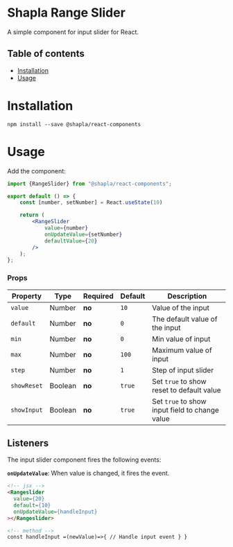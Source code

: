 # Shapla Range Slider

A simple component for input slider for React.

## Table of contents

- [Installation](#installation)
- [Usage](#usage)

# Installation

```
npm install --save @shapla/react-components
```

# Usage

Add the component:

```jsx
import {RangeSlider} from "@shapla/react-components";

export default () => {
    const [number, setNumber] = React.useState(10)

    return (
        <RangeSlider
            value={number}
            onUpdateValue={setNumber}
            defaultValue={20}
        />
    );
};
```


### Props

| Property    | Type    | Required | Default | Description                                    |
|-------------|---------|----------|---------|------------------------------------------------|
| `value`     | Number  | **no**   | `10`    | Value of the input                             |
| `default`   | Number  | **no**   | `0`     | The default value of the input                 |
| `min`       | Number  | **no**   | `0`     | Min value of input                             |
| `max`       | Number  | **no**   | `100`   | Maximum value of input                         |
| `step`      | Number  | **no**   | `1`     | Step of input slider                           |
| `showReset` | Boolean | **no**   | `true`  | Set `true` to show reset to default value      |
| `showInput` | Boolean | **no**   | `true`  | Set `true` to show input field to change value |

## Listeners

The input slider component fires the following events:

**`onUpdateValue`**: When value is changed, it fires the event.

```html
<!-- jsx -->
<Rangeslider
  value={20}
  default={10}
  onUpdateValue={handleInput}
></Rangeslider>

<!-- method -->
const handleInput =(newValue)=>{ // Handle input event } }
```
